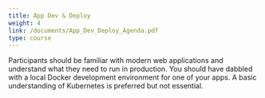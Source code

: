 ```yaml
---
title: App Dev & Deploy
weight: 4 
link: /documents/App_Dev_Deploy_Agenda.pdf
type: course
---
```


Participants should be familiar with modern web applications and understand what they need to run in production. You should have dabbled with a local Docker development environment for one of your apps. A basic understanding of Kubernetes is preferred but not essential.